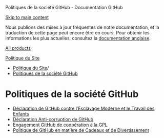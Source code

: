 Politiques de la société GitHub - Documentation GitHub

[Skip to main content](#main-content)

Nous publions des mises à jour fréquentes de notre documentation, et la traduction de cette page peut encore être en cours. Pour obtenir les informations les plus actuelles, consultez la [documentation anglaise](/en).

[All products](/fr)

[Politique du Site](/fr/site-policy)

* [Politique du Site](/fr/site-policy)/
* [Politiques de la société GitHub](/fr/site-policy/github-company-policies)

Politiques de la société GitHub
==========

* [Déclaration de GitHub contre l’Esclavage Moderne et le Travail des Enfants](/fr/site-policy/github-company-policies/github-statement-against-modern-slavery-and-child-labor)
* [Déclaration Anti-corruption de GitHub](/fr/site-policy/github-company-policies/github-anti-bribery-statement)
* [Engagement GitHub de coopération à la GPL](/fr/site-policy/github-company-policies/github-gpl-cooperation-commitment)
* [Politique de GitHub en matière de Cadeaux et de Divertissement](/fr/site-policy/github-company-policies/github-gifts-and-entertainment-policy)

